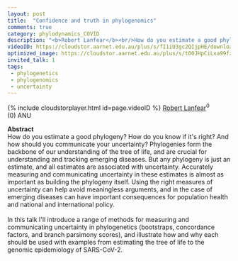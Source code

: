 ```yaml
---
layout: post
title:  "Confidence and truth in phylogenomics"
comments: true
category: phylodynamics_COVID
description: "<b>Robert Lanfear</b><br/>How do you estimate a good phylogeny? How do you k..."
videoID: https://cloudstor.aarnet.edu.au/plus/s/fI1iU3gc2QIjpHE/download
optimized_image: https://cloudstor.aarnet.edu.au/plus/s/t00JHpCiLxa99fz/download
invited_talk: 1
tags:
 - phylogenetics
 - phylogenomics
 - uncertainty
---
```

{% include cloudstorplayer.html id=page.videoID %}
<u>Robert Lanfear</u><sup>0</sup><br/>
\(0\) ANU


<b>Abstract</b><br/>
How do you estimate a good phylogeny? How do you know if it's right? And how should you  communicate your uncertainty? Phylogenies form the backbone of our understanding of the tree of life, and are crucial for understanding and tracking emerging diseases. But any phylogeny is just an estimate, and all estimates are associated with uncertainty. Accurately measuring and communicating uncertainty in these estimates is almost as important as building the phylogeny itself. Using the right measures of uncertainty can help avoid meaningless arguments, and in the case of emerging diseases can have important consequences for population health and national and international policy.<br/><br/>In this talk I'll introduce a range of methods for measuring and communicating uncertainty in phylogenetics \(bootstraps, concordance factors, and branch parsimony scores\), and illustrate how and why each should be used with examples from estimating the tree of life to the genomic epidemiology of SARS-CoV-2. 
